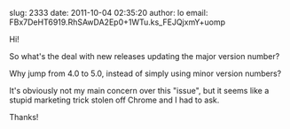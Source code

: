 slug:    2333
date:    2011-10-04 02:35:20
author:  lo
email:   FBx7DeHT6919.RhSAwDA2Ep0+1WTu.ks_FEJQjxmY+uomp

Hi!

So what's the deal with new releases updating the major version number?

Why jump from 4.0 to 5.0, instead of simply using minor version numbers?

It's obviously not my main concern over this "issue", but it seems like a stupid marketing trick stolen off Chrome and I had to ask.

Thanks!
